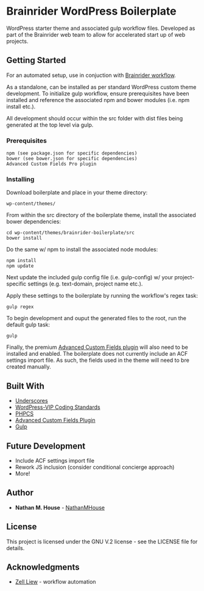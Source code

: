 # Brainrider WordPress Boilerplate

WordPress starter theme and associated gulp workflow files. Developed as part of the Brainrider web team to allow for accelerated start up of web projects.

## Getting Started

For an automated setup, use in conjuction with [Brainrider workflow](https://github.com/NathanMHouse/brainrider-workflow).

As a standalone, can be installed as per standard WordPress custom theme development. To initialize gulp workflow, ensure prerequisites have been installed and reference the associated npm and bower modules (i.e. npm install etc.).

All development should occur within the src folder with dist files being generated at the top level via gulp.

### Prerequisites

```
npm (see package.json for specific dependencies)
bower (see bower.json for specific dependencies)
Advanced Custom Fields Pro plugin
```

### Installing

Download boilerplate and place in your theme directory:

```
wp-content/themes/
```

From within the src directory of the boilerplate theme, install the associated bower dependencies:

```
cd wp-content/themes/brainrider-boilerplate/src
bower install
```

Do the same w/ npm to install the associated node modules:

```
npm install
npm update
```

Next update the included gulp config file (i.e. gulp-config) w/ your project-specific settings (e.g. text-domain, project name etc.).

Apply these settings to the boilerplate by running the workflow's regex task:

```
gulp regex
```

To begin development and ouput the generated files to the root, run the default gulp task:
```
gulp
```


Finally, the premium [Advanced Custom Fields plugin](https://www.advancedcustomfields.com/) will also need to be installed and enabled. The boilerplate does not currently include an ACF settings import file. As such, the fields used in the theme will need to bre created manually. 


## Built With

* [Underscores](https://github.com/Automattic/underscores.me)
* [WordPress-VIP Coding Standards](https://github.com/Automattic/VIP-Coding-Standards)
* [PHPCS](https://github.com/squizlabs/PHP_CodeSniffer)
* [Advanced Custom Fields Plugin](https://www.advancedcustomfields.com/)
* [Gulp](https://gulpjs.com/)

## Future Development
* Include ACF settings import file
* Rework JS inclusion (consider conditional concierge approach)
* More!

## Author

* **Nathan M. House** - [NathanMHouse](https://github.com/NathanMHouse)


## License

This project is licensed under the GNU V.2 license - see the LICENSE file for details.

## Acknowledgments

* [Zell Liew](https://zellwk.com/) - workflow automation 